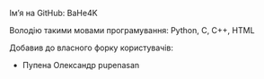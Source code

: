 Ім’я на GitHub: BaHe4K

Володію такими мовами програмування: Python, C, C++, HTML

Добавив до власного форку користувачів:
- Пупена Олександр pupenasan